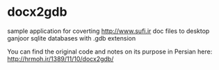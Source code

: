 # docx2gdb
sample application for coverting http://www.sufi.ir doc files to desktop ganjoor sqlite databases with .gdb extension

You can find the original code and notes on its purpose in Persian here:
http://hrmoh.ir/1389/11/10/docx2gdb/

